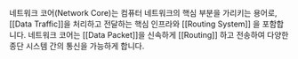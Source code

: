 네트워크 코어(Network Core)는 컴퓨터 네트워크의 핵심 부분을 가리키는 용어로, [[Data Traffic]]을 처리하고 전달하는 핵심 인프라와 [[Routing System]] 을 포함합니다. 네트워크 코어는 [[Data Packet]]을 신속하게 [[Routing]]
하고 전송하여 다양한 종단 시스템 간의 통신을 가능하게 합니다.